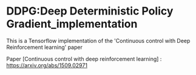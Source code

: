 # DDPG:Deep Deterministic Policy Gradient_implementation

This is a Tensorflow implementation of the 'Continuous control with Deep Reinforcement learning' paper

Paper 
[Continuous control with deep reinforcement learning] : https://arxiv.org/abs/1509.02971 
